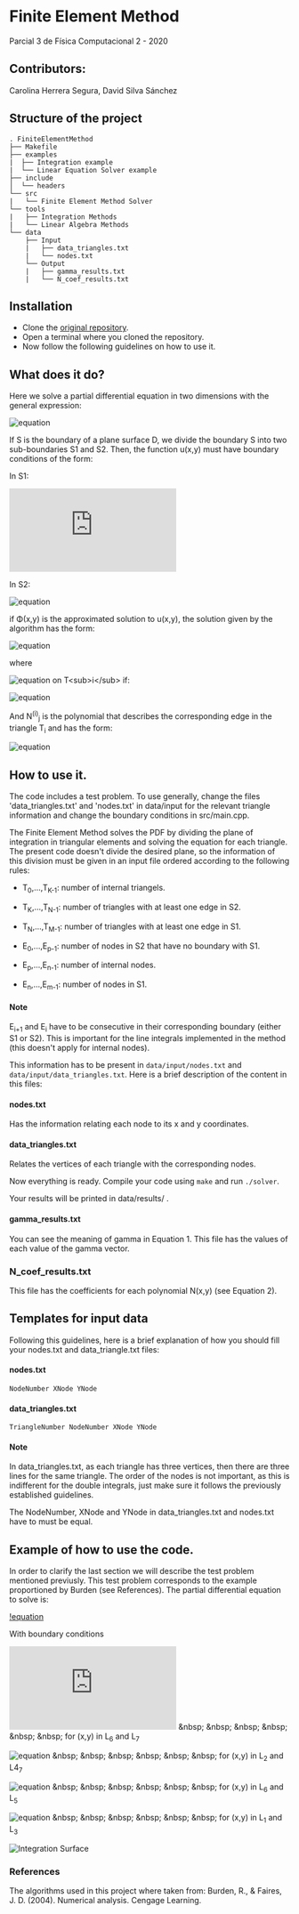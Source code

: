 # Finite Element Method
Parcial 3 de Física Computacional 2 - 2020

## Contributors:
Carolina Herrera Segura, David Silva Sánchez

## Structure of the project
```
. FiniteElementMethod
├── Makefile
├── examples
|  ├── Integration example
|  └── Linear Equation Solver example
├── include
│  └── headers
└── src
|   └── Finite Element Method Solver
└── tools
|   ├── Integration Methods
|   └── Linear Algebra Methods
└── data
    ├── Input
    |   ├── data_triangles.txt
    |   └── nodes.txt
    └── Output    
    |   ├── gamma_results.txt
    |   └── N_coef_results.txt
```

## Installation

* Clone the [original repository](https://github.com/DavidSS0397/FiniteElementMethod.git).
* Open a terminal where you cloned the repository.
* Now follow the following guidelines on how to use it.

## What does it do?

Here we solve a partial differential equation in two dimensions with the general expression:

![equation](https://latex.codecogs.com/gif.latex?\frac{\partial}{\partial&space;x}\left(p(x,y)\frac{\partial&space;u}{\partial&space;x}&space;\right)&space;&plus;&space;\frac{\partial}{\partial&space;y}\left(q(x,y)\frac{\partial&space;u}{\partial&space;y}&space;\right)&space;&plus;&space;r(x,y)u(x,y)&space;=&space;f(x,y))

If S is the boundary of a plane surface D, we divide the boundary S into two sub-boundaries S1 and S2. Then, the function u(x,y) must have boundary conditions of the form:

In S1:

![equation](https://latex.codecogs.com/gif.latex?u(x,y)=&space;g(x,y))

In S2:

![equation](https://latex.codecogs.com/gif.latex?p(x,y)\frac{\partial&space;u}{\partial&space;x}cos(\theta_1)&plus;q(x,y)\frac{\partial&space;u}{\partial&space;y}cos(\theta_2)&space;&plus;g_1(x,y)u(x,y)&space;=&space;g_2(x,y))

if Φ(x,y) is the approximated solution to u(x,y), the solution given by the algorithm has the form:

![equation](https://latex.codecogs.com/gif.latex?\Phi(x,y)&space;=&space;\sum_{k=0}^{m-1}&space;\gamma_{k}\Phi_k(x,y)&space;\quad&space;(1))

where

![equation](https://latex.codecogs.com/gif.latex?\Phi_k(x,y)&space;=&space;N^{(i)}_j) on T<sub>i</sub> if:

![equation](https://latex.codecogs.com/gif.latex?E_k&space;=&space;(x^{(i)}_j,y^{(i)}_j&space;))

And N<sup>(i)</sup><sub>j</sub> is the polynomial that describes the corresponding edge in the triangle T<sub>i</sub> and has the form:

![equation](https://latex.codecogs.com/gif.latex?N^{(i)}_j(x,y)&space;=&space;a^{(i)}_j&space;&plus;&space;b^{(i)}_jx&space;&plus;&space;c^{(i)}_jy&space;\quad&space;(2))

## How to use it.

The code includes a test problem. To use generally, change the files 'data_triangles.txt' and 'nodes.txt' in data/input for the relevant triangle information and change the boundary conditions in src/main.cpp.

The Finite Element Method solves the PDF by dividing the plane of integration in triangular elements and solving the equation for each triangle. The present code doesn't divide the desired plane, so the information of this division must be given in an input file ordered according to the following rules:

* T<sub>0</sub>,...,T<sub>K-1</sub>: number of internal triangels.
* T<sub>K</sub>,...,T<sub>N-1</sub>: number of triangles with at least one edge in S2.
* T<sub>N</sub>,...,T<sub>M-1</sub>: number of triangles with at least one edge in S1.

* E<sub>0</sub>,...,E<sub>p-1</sub>: number of nodes in S2 that have no boundary with S1.
* E<sub>p</sub>,...,E<sub>n-1</sub>: number of internal nodes.
* E<sub>n</sub>,...,E<sub>m-1</sub>: number of nodes in S1.

#### Note
E<sub>i+1</sub> and E<sub>i</sub> have to be consecutive in their corresponding boundary (either S1 or S2). This is important for the line integrals implemented in the method (this doesn't apply for internal nodes).

This information has to be present in ```data/input/nodes.txt``` and ```data/input/data_triangles.txt```. Here is a brief description of the content in this files:

#### nodes.txt

Has the information relating each node to its x and y coordinates.

#### data_triangles.txt

Relates the vertices of each triangle with the corresponding nodes.

Now everything is ready. Compile your code using ```make``` and run ```./solver```.

Your results will be printed in data/results/ .

#### gamma_results.txt

You can see the meaning of gamma in Equation 1. This file has the values of each value of the gamma vector.

### N_coef_results.txt

This file has the coefficients for each polynomial N(x,y) (see Equation 2).

## Templates for input data

Following this guidelines, here is a brief explanation of how you should fill your nodes.txt and data_triangle.txt files:

#### nodes.txt
```NodeNumber XNode YNode```

#### data_triangles.txt
```TriangleNumber NodeNumber XNode YNode```

#### Note
In data_triangles.txt, as each triangle has three vertices, then there are three lines for the same triangle. The order of the nodes is not important, as this is indifferent for the double integrals, just make sure it follows the previously established guidelines.

The NodeNumber, XNode and YNode in data_triangles.txt and nodes.txt have to must be equal.

## Example of how to use the code.

In order to clarify the last section we will describe the test problem mentioned previusly. This test problem corresponds to the example proportioned by Burden (see References). The partial differential equation to solve is:

[!equation](https://latex.codecogs.com/gif.latex?\frac{\partial^2&space;u(x,y)}{\partial&space;x^2}&space;&plus;&space;\frac{\partial^2&space;u(x,y)}{\partial&space;y^2}&space;=&space;0)

With boundary conditions

![equation](https://latex.codecogs.com/gif.latex?g(x,y)&space;=&space;4) &nbsp; &nbsp; &nbsp; &nbsp; &nbsp; &nbsp; for (x,y) in L<sub>6</sub> and L<sub>7</sub>

![equation](https://latex.codecogs.com/gif.latex?\frac{\partial&space;u(x,y)}{\partial&space;\mathbf{n}}&space;=&space;x) &nbsp; &nbsp; &nbsp; &nbsp; &nbsp; &nbsp; for (x,y) in L<sub>2</sub> and L4<sub>7</sub>

![equation](https://latex.codecogs.com/gif.latex?\frac{\partial&space;u(x,y)}{\partial&space;\mathbf{n}}&space;=&space;y) &nbsp; &nbsp; &nbsp; &nbsp; &nbsp; &nbsp; for (x,y) in L<sub>6</sub> and L<sub>5</sub>

![equation](https://latex.codecogs.com/gif.latex?\frac{\partial&space;u(x,y)}{\partial&space;\mathbf{n}}&space;=&space;\frac{x&plus;y}{\sqrt2}) &nbsp; &nbsp; &nbsp; &nbsp; &nbsp; &nbsp; for (x,y) in L<sub>1</sub> and L<sub>3</sub>

![Integration Surface](https://drive.google.com/open?id=1x23nJYIxmO1KAo_8F5ur5yqlZU8QgIvi)

### References

The algorithms used in this project where taken from:
Burden, R., & Faires, J. D. (2004). Numerical analysis. Cengage Learning.
